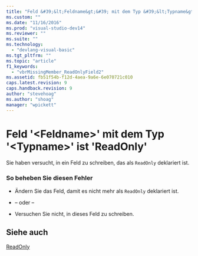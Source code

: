 ```yaml
---
title: "Feld &#39;&lt;Feldname&gt;&#39; mit dem Typ &#39;&lt;Typname&gt;&#39; ist &#39;ReadOnly&#39; | Microsoft Docs"
ms.custom: ""
ms.date: "11/16/2016"
ms.prod: "visual-studio-dev14"
ms.reviewer: ""
ms.suite: ""
ms.technology: 
  - "devlang-visual-basic"
ms.tgt_pltfrm: ""
ms.topic: "article"
f1_keywords: 
  - "vbrMissingMember_ReadOnlyField2"
ms.assetid: fb51f54b-f12d-4aea-9a6e-6e070721c010
caps.latest.revision: 9
caps.handback.revision: 9
author: "stevehoag"
ms.author: "shoag"
manager: "wpickett"
---
```

# Feld &#39;&lt;Feldname&gt;&#39; mit dem Typ &#39;&lt;Typname&gt;&#39; ist &#39;ReadOnly&#39;
Sie haben versucht, in ein Feld zu schreiben, das als `ReadOnly` deklariert ist.  
  
### So beheben Sie diesen Fehler  
  
-   Ändern Sie das Feld, damit es nicht mehr als `ReadOnly` deklariert ist.  
  
-   – oder –  
  
-   Versuchen Sie nicht, in dieses Feld zu schreiben.  
  
## Siehe auch  
 [ReadOnly](../../visual-basic/language-reference/modifiers/readonly.md)